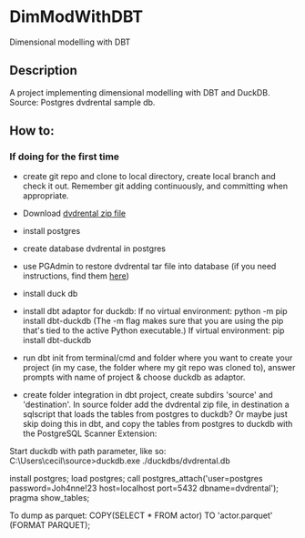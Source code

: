 # DimModWithDBT
Dimensional modelling with DBT

## Description

A project implementing dimensional modelling with DBT and DuckDB. 
Source: Postgres dvdrental sample db.

## How to:

### If doing for the first time 

- create git repo and clone to local directory, create local branch and check it out. Remember git adding continuously, and committing when appropriate. 
- Download [dvdrental zip file](https://www.postgresqltutorial.com/wp-content/uploads/2019/05/dvdrental.zip) 
- install postgres
- create database dvdrental in postgres
- use PGAdmin to restore  dvdrental tar file into database (if you need instructions, find them [here](https://www.postgresqltutorial.com/postgresql-getting-started/postgresql-sample-database/))
- install duck db
- install dbt adaptor for duckdb:
If no virtual environment:
python -m pip install dbt-duckdb 
(The -m flag makes sure that you are using the pip that's tied to the active Python executable.)
If virtual environment:
pip install dbt-duckdb
- run dbt init from terminal/cmd and folder where you want to create your project (in my case, the folder where my git repo was cloned to), answer prompts with name of project & choose duckdb as adaptor. 

- create folder integration in dbt project, create subdirs 'source' and 'destination'. In source folder add the dvdrental zip file, in destination a sqlscript that loads the tables from postgres to duckdb? Or maybe just skip doing this in dbt, and copy the tables from postgres to duckdb with the PostgreSQL Scanner Extension:

Start duckdb with path parameter, like so:
C:\Users\cecil\source>duckdb.exe ./duckdbs/dvdrental.db

install postgres;
load postgres; 
call postgres_attach('user=postgres password=Joh4nne!23 host=localhost port=5432 dbname=dvdrental');
pragma show_tables;

To dump as parquet:
COPY(SELECT * FROM actor) TO 'actor.parquet' (FORMAT PARQUET);






